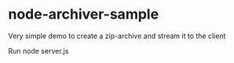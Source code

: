 node-archiver-sample
====================

Very simple demo to create a zip-archive and stream it to the client

Run node server.js
